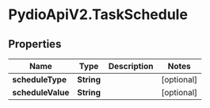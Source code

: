 # PydioApiV2.TaskSchedule

## Properties
Name | Type | Description | Notes
------------ | ------------- | ------------- | -------------
**scheduleType** | **String** |  | [optional] 
**scheduleValue** | **String** |  | [optional] 


